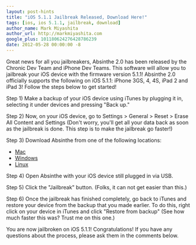 ```yaml
---
layout: post-hints
title: "iOS 5.1.1 Jailbreak Released, Download Here!"
tags: [ios, ios 5.1.1, jailbreak, download]
author_name: Mark Miyashita
author_url: http://markmiyashita.com
google_plus: 101180624276428786239
date: 2012-05-28 00:00:00 -8
---
```


Great news for all you jailbreakers, Absinthe 2.0 has been released by the Chronic Dev Team and iPhone Dev Teams. This software will allow you to jailbreak your iOS device with the firmware version 5.1.1! Absinthe 2.0 officially supports the following on iOS 5.1.1: iPhone 3GS, 4, 4S, iPad 2 and iPad 3! Follow the steps below to get started!

Step 1) Make a backup of your iOS device using iTunes by plugging it in, selecting it under devices and pressing "Back up."

Step 2) Now, on your iOS device, go to Settings > General > Reset > Erase All Content and Settings (Don't worry, you'll get all your data back as soon as the jailbreak is done. This step is to make the jailbreak go faster!)

Step 3) Download Absinthe from one of the following locations:
    
* [Mac][mac]
* [Windows][win]
* [Linux][unix]

Step 4) Open Absinthe with your iOS device still plugged in via USB.

Step 5) Click the "Jailbreak" button. (Folks, it can not get easier than this.)

Step 6) Once the jailbreak has finished completely, go back to iTunes and restore your device from the backup that you made earlier. To do this, right click on your device in iTunes and click "Restore from backup" (See how much faster this was? Trust me on this one.)

You are now jailbroken on iOS 5.1.1! Congratulations! If you have any questions about the process, please ask them in the comments below.

[mac]: https://sites.google.com/site/greenpois0nabsinthe/absinthe-mac-2.0.2.dmg?attredirects=0&d=1
[win]: https://sites.google.com/site/greenpois0nabsinthe/absinthe-win-2.0.2.zip?attredirects=0&d=1
[unix]: https://sites.google.com/site/greenpois0nabsinthe/absinthe-linux-2.0.2.tar.bz2?attredirects=0&d=1
